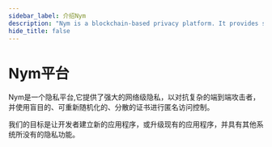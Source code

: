 ```yaml
---
sidebar_label: 介绍Nym
description: "Nym is a blockchain-based privacy platform. It provides strong network-level privacy against sophisticated end-to-end attackers, and anonymous transactions using blinded, re-randomizable, decentralized credentials."
hide_title: false
---
```


# Nym平台

Nym是一个隐私平台,它提供了强大的网络级隐私，以对抗复杂的端到端攻击者，并使用盲目的、可重新随机化的、分散的证书进行匿名访问控制。

我们的目标是让开发者建立新的应用程序，或升级现有的应用程序，并具有其他系统所没有的隐私功能。
